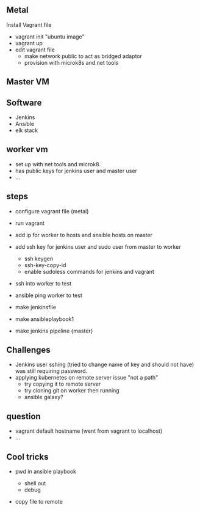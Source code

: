 Metal
- 
Install Vagrant file

- vagrant init "ubuntu image"
- vagrant up 
- edit vagrant file
	-  make network public to act as bridged adaptor
	-  provision with microk8s and net tools

Master VM
-
Software 
-
- Jenkins
- Ansible 
- elk stack 


worker vm
-
- set up with net tools and microk8.
- has public keys for jenkins user and master user
- ...




steps 
- 
- configure vagrant file (metal)
- run vagrant
- add ip for worker to hosts and ansible hosts on master
- add ssh key for jenkins user and sudo user from master to worker
	- ssh keygen
	- ssh-key-copy-id
	- enable sudoless commands for jenkins and vagrant

- ssh into worker to test
- ansible ping worker to test
- make jenkinsfile
- make ansibleplaybook1
- make jenkins pipeline {master}








Challenges
-
- Jenkins user sshing (tried to change name of key and should not have) was still requiring password. 
- applying kubernetes on remote server issue "not a path"
	- try copying it to remote server
	- try cloning git on worker then running
	- ansible galaxy?







question
-
- vagrant default hostname (went from vagrant to localhost)
- ...


Cool tricks
-
- pwd in ansible playbook
	- shell out
	-  debug

- copy file to remote

